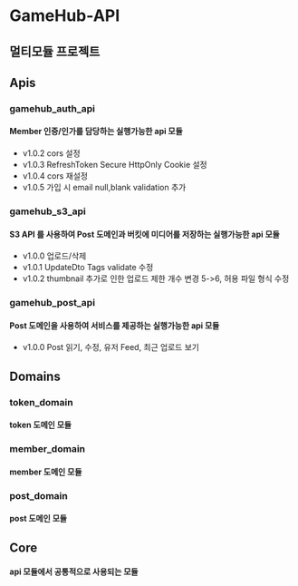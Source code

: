 # GameHub-API
## 멀티모듈 프로젝트

## Apis 
### gamehub_auth_api
#### Member 인증/인가를 담당하는 실행가능한 api 모듈
- v1.0.2 cors 설정
- v1.0.3 RefreshToken Secure HttpOnly Cookie 설정
- v1.0.4 cors 재설정
- v1.0.5 가입 시 email null,blank validation 추가 

### gamehub_s3_api
#### S3 API 를 사용하여 Post 도메인과 버킷에 미디어를 저장하는 실행가능한 api 모듈
- v1.0.0 업로드/삭제
- v1.0.1 UpdateDto Tags validate 수정
- v1.0.2 thumbnail 추가로 인한 업로드 제한 개수 변경 5->6, 허용 파일 형식 수정

### gamehub_post_api
#### Post 도메인을 사용하여 서비스를 제공하는 실행가능한 api 모듈
- v1.0.0 Post 읽기, 수정, 유저 Feed, 최근 업로드 보기

## Domains 
### token_domain
#### token 도메인 모듈
### member_domain 
#### member 도메인 모듈 
### post_domain
#### post 도메인 모듈

## Core
#### api 모듈에서 공통적으로 사용되는 모듈
